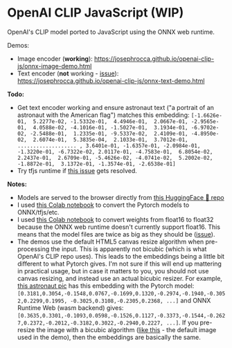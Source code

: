 # OpenAI CLIP JavaScript (WIP)
OpenAI's CLIP model ported to JavaScript using the ONNX web runtime.

Demos:
* Image encoder (**working**): https://josephrocca.github.io/openai-clip-js/onnx-image-demo.html
* Text encoder (**not** working - [issue](https://github.com/microsoft/onnxruntime/issues/9760)): https://josephrocca.github.io/openai-clip-js/onnx-text-demo.html

**Todo:**
*  Get text encoder working and ensure astronaut text ("a portrait of an astronaut with the American flag") matches this embedding: `[-1.6626e-01,  5.2277e-02, -1.5332e-01,  4.4946e-01,  2.0667e-01, -2.9565e-01,  4.0588e-02, -4.1016e-01, -1.5027e-01,  3.1934e-01, -6.9702e-02, -2.5488e-01,  1.2335e-01, -9.5337e-02,  2.4109e-01, -4.8950e-02,  2.6074e-01,  5.3835e-04,  2.1033e-01,  3.7012e-01, ................... , 3.6401e-01, -1.6357e-01, -2.0984e-01, -1.3220e-01, -6.7322e-02, 2.0117e-01, -4.7583e-01,  6.8054e-02,  2.2437e-01,  2.6709e-01, -5.4626e-02, -4.0741e-02,  5.2002e-02, -1.8872e-01,  3.1372e-01, -1.3574e-01, -2.6538e-01]`
* Try tfjs runtime if [this issue](https://github.com/tensorflow/tfjs/issues/5847) gets resolved.

**Notes:**

* Models are served to the browser directly from [this HuggingFace 🤗 repo](https://huggingface.co/rocca/openai-clip-js/tree/main)
* I used [this Colab notebook](https://colab.research.google.com/github/josephrocca/openai-clip-js/blob/main/Export_CLIP_to_ONNX_tflite_tfjs_tf_saved_model.ipynb) to convert the Pytorch models to ONNX/tfjs/etc.
* I used [this Colab notebook](https://colab.research.google.com/github/josephrocca/openai-clip-js/blob/main/ONNX_float16_to_float32.ipynb) to convert weights from float16 to float32 because the ONNX web runtime doesn't currently support float16. This means that the model files are twice as big as they should be ([issue](https://github.com/microsoft/onnxruntime/issues/9758)).
* The demos use the default HTML5 canvas resize algorithm when pre-processing the input. This is apparently not bicubic (which is what OpenAI's CLIP repo uses). This leads to the embeddings being a little bit different to what Pytorch gives. I'm not sure if this will end up mattering in practical usage, but in case it matters to you, you should not use canvas resizing, and instead use an actual bicubic resizer. For example, [this astronaut pic](https://i.imgur.com/ec4Ao4s.png) has this embedding with the Pytorch model: `[0.3181,0.3054,-0.1548,0.0767,-0.1699,0.1320,-0.2974,-0.1940,-0.3052,0.2299,0.1995, -0.3025,0.3108,-0.2305,0.2368, ...]` and ONNX Runtime Web (wasm backend) gives: `[0.3635,0.3301,-0.1093,0.0598,-0.1526,0.1127,-0.3373,-0.1544,-0.2627,0.2372,-0.2012,-0.3182,0.3022,-0.2940,0.2227, ...]`. If you pre-resize the image with a bicubic algorithm ([like this](https://i.imgur.com/RKsLoNB.png) - the default image used in the demo), then the embeddings are basically the same.
